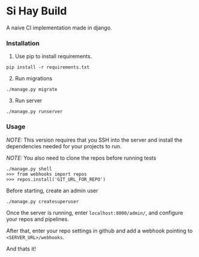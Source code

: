 # Si Hay Build

A naive CI implementation made in django.

### Installation
1. Use pip to install requirements.
```
pip install -r requirements.txt
```
2. Run migrations
```
./manage.py migrate
```
3. Run server
```
./manage.py runserver
```

### Usage
*NOTE:* This version requires that you SSH into the server and install the
dependencies needed for your projects to run.

*NOTE:* You also need to clone the repos before running tests
```
./manage.py shell
>>> from webhooks import repos
>>> repos.install('GIT_URL_FOR_REPO')
```

Before starting, create an admin user
```
./manage.py createsuperuser
```

Once the server is running, enter `localhost:8000/admin/`, and configure your
repos and pipelines.

After that, enter your repo settings in github and add a webhook pointing to
`<SERVER_URL>/webhooks`.

And thats it!
